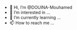 - 👋 Hi, I’m @DOUINA-Mouhamed
- 👀 I’m interested in ...
- 🌱 I’m currently learning ...
- 📫 How to reach me ...

<!---
DOUINA-Mouhamed/DOUINA-Mouhamed is a ✨ special ✨ repository because its `README.md` (this file) appears on your GitHub profile.
You can click the Preview link to take a look at your changes.
--->
